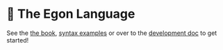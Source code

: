 # 👻 The Egon Language

See the [the book](https://egonlang.github.io/egonlang/book/introduction.html), [syntax examples](./res/examples/) or over to the [development doc](./DEVELOPMENT.md) to get started!

